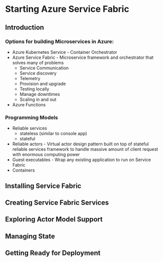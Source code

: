 # Starting Azure Service Fabric

## Introduction

### Options for building Microservices in Azure:
* Azure Kubernetes Service - Container Orchestrator
* Azure Service Fabric - Microservice framework and orchestrator that solves many of problems
  * Service Communication
  * Service discovery
  * Telemetry
  * Provision and upgrade
  * Testing locally
  * Manage downtimes
  * Scaling in and out
* Azure Functions

### Programming Models
* Reliable services
  * stateless (similar to console app)
  * stateful
* Reliable actors - Virtual actor design pattern built on top of stateful reliable services framework to handle massive amount of client request with enormous computing power
* Guest executables - Wrap any existing application to run on Service Fabric
* Containers


## Installing Service Fabric

## Creating Service Fabric Services

## Exploring Actor Model Support

## Managing State

## Getting Ready for Deployment


